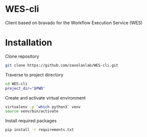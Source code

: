 # WES-cli
Client based on bravado for the Workflow Execution Service (WES)

# Installation

Clone repository

```bash
git clone https://github.com/zavolanlab/WES-cli.git
```

Traverse to project directory

```bash
cd WES-cli
project_dir="$PWD"
```

Create and activate virtual environment

```bash
virtualenv -p `which python3` venv
source venv/bin/activate
```

Install required packages

```bash
pip install -r requirements.txt
```
